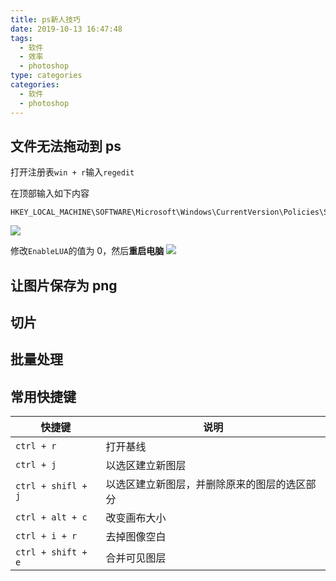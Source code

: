 ```yaml
---
title: ps新人技巧
date: 2019-10-13 16:47:48
tags:
  - 软件
  - 效率
  - photoshop
type: categories
categories:
  - 软件
  - photoshop
---
```


## 文件无法拖动到 ps

打开注册表`win + r`输入`regedit`

在顶部输入如下内容

```log
HKEY_LOCAL_MACHINE\SOFTWARE\Microsoft\Windows\CurrentVersion\Policies\System
```

<!--more-->

![](http://bhyblog.oss-cn-shenzhen.aliyuncs.com/hexo/regedit_FxWga2bhQ6.png)

修改`EnableLUA`的值为 0，然后**重启电脑**
![](http://bhyblog.oss-cn-shenzhen.aliyuncs.com/hexo/regedit_nmd1JAvmSK.png)

## 让图片保存为 png

## 切片

## 批量处理

## 常用快捷键

| 快捷键             | 说明                                         |
| ------------------ | -------------------------------------------- |
| `ctrl + r`         | 打开基线                                     |
| `ctrl + j`         | 以选区建立新图层                             |
| `ctrl + shifl + j` | 以选区建立新图层，并删除原来的图层的选区部分 |
| `ctrl + alt + c`   | 改变画布大小                                 |
| `ctrl + i + r`     | 去掉图像空白                                 |
| `ctrl + shift + e` | 合并可见图层                                 |
